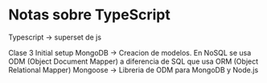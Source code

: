 # Notas sobre TypeScript

Typescript -> superset de js

Clase 3
Initial setup
MongoDB -> Creacion de modelos.
En NoSQL se usa ODM (Object Document Mapper) a diferencia de SQL que usa ORM (Object Relational Mapper)
Mongoose -> Libreria de ODM para MongoDB y Node.js
